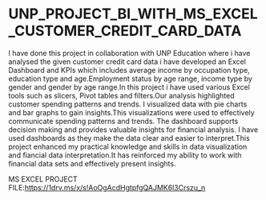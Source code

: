 # UNP_PROJECT_BI_WITH_MS_EXCEL_CUSTOMER_CREDIT_CARD_DATA

I have done this project in collaboration with UNP Education where i have analysed the given customer credit card data i have developed an Excel Dashboard and KPIs which includes average income by occupation type, education type and age.Employment status by age range, income type by gender and gender by age range.In this project i have used various Excel tools such as slicers, Pivot tables and filters.Our analysis highlighted customer spending patterns and trends. I visualized data with pie charts and bar graphs to gain insights.This visualizations were used to effectively communicate spending patterns and trends. The dashboard supports decision making and provides valuable insights for financial analysis. I have used dashboards as they make the data clear and easier to interpret.This project enhanced my practical knowledge and skills in data visualization and fiancial data interpretation.It has reinforced my ability to work with financial data sets and effectively present insights.

MS EXCEL PROJECT FILE:https://1drv.ms/x/s!AoOgAcdHgtpfgQAJMK6l3Crszu_n
